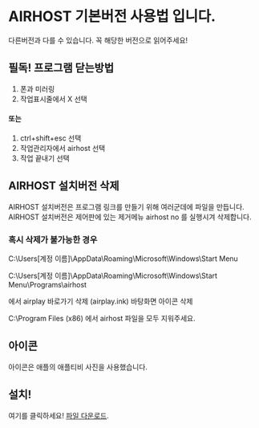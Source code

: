# AIRHOST 기본버전 사용법 입니다.
다른버전과 다를 수 있습니다.
꼭 해당한 버전으로 읽어주세요!

## 필독! 프로그램 닫는방법
1. 폰과 미러링
2. 작업표시줄에서 X 선택

#### 또는

1. ctrl+shift+esc 선택
2. 작업관리자에서 airhost 선택
3. 작업 끝내기 선택

## AIRHOST 설치버전 삭제

AIRHOST 설치버전은 프로그램 링크를 만들기 위해 여러군데에 파일을 만듭니다.
AIRHOST 설치버전은 제어판에 있는 제거메뉴 airhost no 를 실행시겨 삭제합니다.

### 혹시 삭제가 불가능한 경우

C:\Users\[계정 이름]\AppData\Roaming\Microsoft\Windows\Start Menu

C:\Users\[계정 이름]\AppData\Roaming\Microsoft\Windows\Start Menu\Programs\airhost

에서 airplay 바로가기 삭제 (airplay.ink)
바탕화면 아이콘 삭제

C:\Program Files (x86)
에서 airhost 파일을 모두 지워주세요.

## 아이콘
아이콘은 애플의 애플티비 사진을 사용했습니다.

## 설치!
여기를 클릭하세요!
[파일 다운로드](https://github.com/hi-jiwho/zoom-airhost/releases/download/airhost/ZOOM-airhost-setup.exe).
